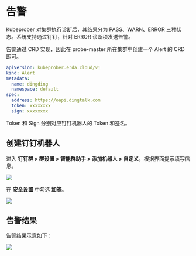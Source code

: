 # 告警

Kubeprober 对集群执行诊断后，其结果分为 PASS、WARN、ERROR 三种状态。系统支持通过钉钉，针对 ERROR 诊断项发送告警。   

告警通过 CRD 实现，因此在 probe-master 所在集群中创建一个 Alert 的 CRD 即可。

```yaml
apiVersion: kubeprober.erda.cloud/v1
kind: Alert
metadata:
  name: dingding
  namespace: default
spec:
  address: https://oapi.dingtalk.com
  token: xxxxxxxx
  sign: xxxxxxxx
```
Token 和 Sign 分别对应钉钉机器人的 Token 和签名。

## 创建钉钉机器人
 进入 **钉钉群 > 群设置 > 智能群助手 > 添加机器人 > 自定义**，根据界面提示填写信息。

![](http://terminus-paas.oss-cn-hangzhou.aliyuncs.com/paas-doc/2021/09/30/3cbe8cf9-aa1b-4466-b366-668a39874135.png)

在 **安全设置** 中勾选 **加签**。

![](http://terminus-paas.oss-cn-hangzhou.aliyuncs.com/paas-doc/2021/09/30/b9675b20-2e15-4304-b6f2-042eb883c3eb.png)
## 告警结果
告警结果示意如下：

![](http://terminus-paas.oss-cn-hangzhou.aliyuncs.com/paas-doc/2021/09/30/d28d4183-e6db-43c8-b46b-5a4ee9f78fed.png)
